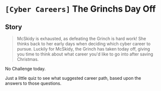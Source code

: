 # `[Cyber Careers]` The Grinchs Day Off 

## Story
>McSkidy is exhausted, as defeating the Grinch is hard work! She thinks back to her early days when deciding which cyber career to pursue. Luckily for McSkidy, the Grinch has taken today off, giving you time to think about what career you'd like to go into after saving Christmas.

No Challenge today. 

Just a little quiz to see what suggested career path, based upon the answers to those questions.
